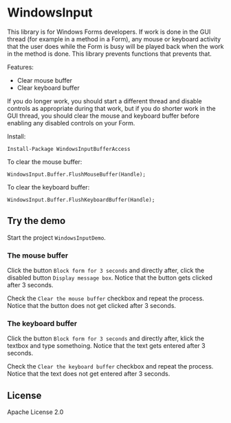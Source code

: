 # WindowsInput

This library is for Windows Forms developers. If work is done in the GUI thread (for example in a method in a Form), any mouse or keyboard activity that the user does while the Form is busy will be played back when the work in the method is done. This library prevents functions that prevents that.

Features:

* Clear mouse buffer
* Clear keyboard buffer

If you do longer work, you should start a different thread and disable controls as appropriate during that work, but if you do shorter work in the GUI thread, you should clear the mouse and keyboard buffer before enabling any disabled controls on your Form.

Install:

```
Install-Package WindowsInputBufferAccess
```

To clear the mouse buffer:

```
WindowsInput.Buffer.FlushMouseBuffer(Handle);
```

To clear the keyboard buffer:

```
WindowsInput.Buffer.FlushKeyboardBuffer(Handle);
```

## Try the demo

Start the project `WindowsInputDemo`.

### The mouse buffer

Click the button `Block form for 3 seconds` and directly after, click the disabled button `Display message box`. Notice that the button gets clicked after 3 seconds.

Check the `Clear the mouse buffer` checkbox and repeat the process. Notice that the button does not get clicked after 3 seconds.

### The keyboard buffer

Click the button `Block form for 3 seconds` and directly after, klick the textbox and type somethoing. Notice that the text gets entered after 3 seconds.

Check the `Clear the keyboard buffer` checkbox and repeat the process. Notice that the text does not get entered after 3 seconds.


## License

Apache License 2.0
